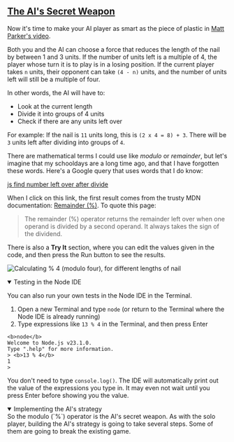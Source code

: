 <!-- The AI's Secret Weapon -->
<section
  id="the-ais-secret-weapon"
  aria-labelledby="the-ais-secret-weapon"
  data-item="The AI's Secret Weapon"
>
  <h2><a href="#the-ais-secret-weapon">The AI's Secret Weapon</a></h2>
  
Now it's time to make your AI player as smart as the piece of plastic in [Matt Parker's video](https://www.youtube.com/watch?v=9KABcmczPdg).

Both you and the AI can choose a force that reduces the length of the nail by between 1 and 3 units. If the number of units left is a multiple of 4, the player whose turn it is to play is in a losing position. If the current player takes `n` units, their opponent can take `(4 - n)` units, and the number of units left will still be a multiple of four.

In other words, the AI will have to:

* Look at the current length
* Divide it into groups of 4 units
* Check if there are any units left over

For example: If the nail is `11` units long, this is `(2 x 4 = 8) + 3`. There will be `3` units left after dividing into groups of `4`.

There are mathematical terms I could use like _modulo_ or _remainder_, but let's imagine that my schooldays are a long time ago, and that I have forgotten these words. Here's a Google query that uses words that I do know:

[js find number left over after divide](https://www.google.com/search?q=js+find+number+left+over+after+divide)

When I click on this link, the first result comes from the trusty MDN documentation: [Remainder (%)](https://developer.mozilla.org/en-US/docs/Web/JavaScript/Reference/Operators/Remainder). To quote this page:

> The remainder (%) operator returns the remainder left over when one operand is divided by a second operand. It always takes the sign of the dividend.

There is also a **Try It** section, where you can edit the values given in the code, and then press the Run button to see the results.

![Calculating `% 4` (modulo four), for different lengths of nail](images/modulo4.webp)

<details class="sandbox" open>
<summary>Testing in the Node IDE</summary>

You can also run your own tests in the Node IDE in the Terminal.

1. Open a new Terminal and type `node` (or return to the Terminal where the Node IDE is already running)
2. Type expressions like `13 % 4` in the Terminal, and then press Enter

```tex-w
<b>node</b>
Welcome to Node.js v23.1.0.
Type ".help" for more information.
> <b>13 % 4</b>
1
> 
```

You don't need to type `console.log()`. The IDE will automatically print out the value of the expressions you type in. It may even not wait until you press Enter before showing you the value.

</details>

<details class="pivot" open>
<summary>Implementing the AI's strategy</summary>
So the modulo (`%`) operator is the AI's secret weapon. As with the solo player, building the AI's strategy is going to take several steps. Some of them are going to break the existing game.

</details>

</section>